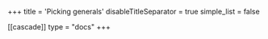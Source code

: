 +++
title = 'Picking generals'
disableTitleSeparator = true
simple_list = false

[[cascade]]
  type = "docs"
+++

